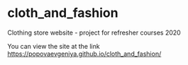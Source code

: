 # cloth_and_fashion
Clothing store website - project for refresher courses 2020

You can view the site at the link https://popovaevgeniya.github.io/cloth_and_fashion/
